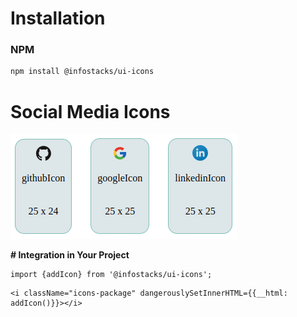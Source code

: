 # Installation
### NPM
```bash
npm install @infostacks/ui-icons
```
# Social Media Icons
<picture>
<img alt="social svg icons" src="imagesIcons/icons.png">
</picture>

**# Integration in Your Project**
```
import {addIcon} from '@infostacks/ui-icons';
```

```
<i className="icons-package" dangerouslySetInnerHTML={{__html: addIcon()}}></i>
```
